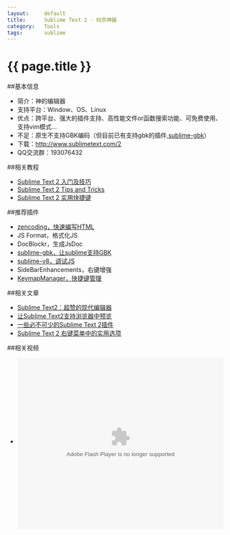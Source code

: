 ```yaml
---
layout:     default
title:      Sublime Text 2 - 码农神器
category:   Tools
tags:       sublime
---
```


# {{ page.title }}

##基本信息
* 简介：神的编辑器
* 支持平台：Window、OS、Linux
* 优点：跨平台、强大的插件支持、高性能文件or函数搜索功能、可免费使用、支持vim模式...
* 不足：原生不支持GBK编码（但目前已有支持gbk的插件,[sublime-gbk](https://github.com/akira-cn/sublime-gbk)）
* 下载：<http://www.sublimetext.com/2>
* QQ交流群：193076432

##相关教程
* [Sublime Text 2 入门及技巧](http://lucifr.com/139225/sublime-text-2-tricks-and-tips/)
* [Sublime Text 2 Tips and Tricks](http://net.tutsplus.com/tutorials/tools-and-tips/sublime-text-2-tips-and-tricks/)
* [Sublime Text 2 实用快捷键](http://lucifr.com/139235/sublime-text-2-useful-shortcuts/)

##推荐插件
* [zencoding，快速编写HTML](http://lucifr.com/139225/sublime-text-2-tricks-and-tips/)
* JS Format，格式化JS
* DocBlockr，生成JsDoc
* [sublime-gbk，让sublime支持GBK](https://github.com/akira-cn/sublime-gbk)
* [sublime-v8，调试JS](https://github.com/akira-cn/sublime-v8)
* SideBarEnhancements，右键增强
* [KeymapManager，快捷键管理](https://github.com/welefen/KeymapManager)

##相关文章
* [Sublime Text2：超赞的现代编辑器](http://www.imququ.com/post/i_love_sublime-text-2.html)
* [让Sublime Text2支持浏览器中预览](http://www.imququ.com/post/view_sublime-text-2_file_in_browser.html)
* [一些必不可少的Sublime Text 2插件](http://www.qianduan.net/essential-to-sublime-the-text-2-plugins.html)
* [Sublime Text 2 右键菜单中的实用选项](http://lucifr.com/2012/02/08/useful-entries-in-sublime-text-2-context-menu/)

##相关视频
* <embed src="http://player.youku.com/player.php/sid/XMzU5NzQ5ODgw/v.swf" allowFullScreen="true" quality="high" width="480" height="400" align="middle" allowScriptAccess="always" type="application/x-shockwave-flash"></embed>